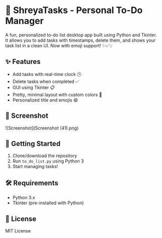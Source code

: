 # 📝 ShreyaTasks - Personal To-Do Manager

A fun, personalized to-do list desktop app built using Python and Tkinter.  
It allows you to add tasks with timestamps, delete them, and shows your task list in a clean UI. Now with emoji support! ✨✅💡

## ✨ Features
- Add tasks with real-time clock 🕒
- Delete tasks when completed ✅
- GUI using Tkinter 📋
- Pretty, minimal layout with custom colors 🎨
- Personalized title and emojis 😄

## 📸 Screenshot
![Screenshot](Screenshot (41).png)

## 🚀 Getting Started
1. Clone/download the repository
2. Run `to_do_list.py` using Python 3
3. Start managing tasks!

## 🛠️ Requirements
- Python 3.x
- Tkinter (pre-installed with Python)

## 📄 License
MIT License
